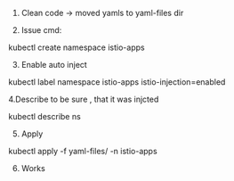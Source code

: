 1. Clean code -> moved yamls to yaml-files dir

2. Issue cmd: 

kubectl create namespace istio-apps

3. Enable auto inject 

kubectl label namespace istio-apps istio-injection=enabled

4.Describe to be sure , that it was injcted

kubectl describe ns

5. Apply

kubectl apply -f yaml-files/ -n istio-apps

6. Works